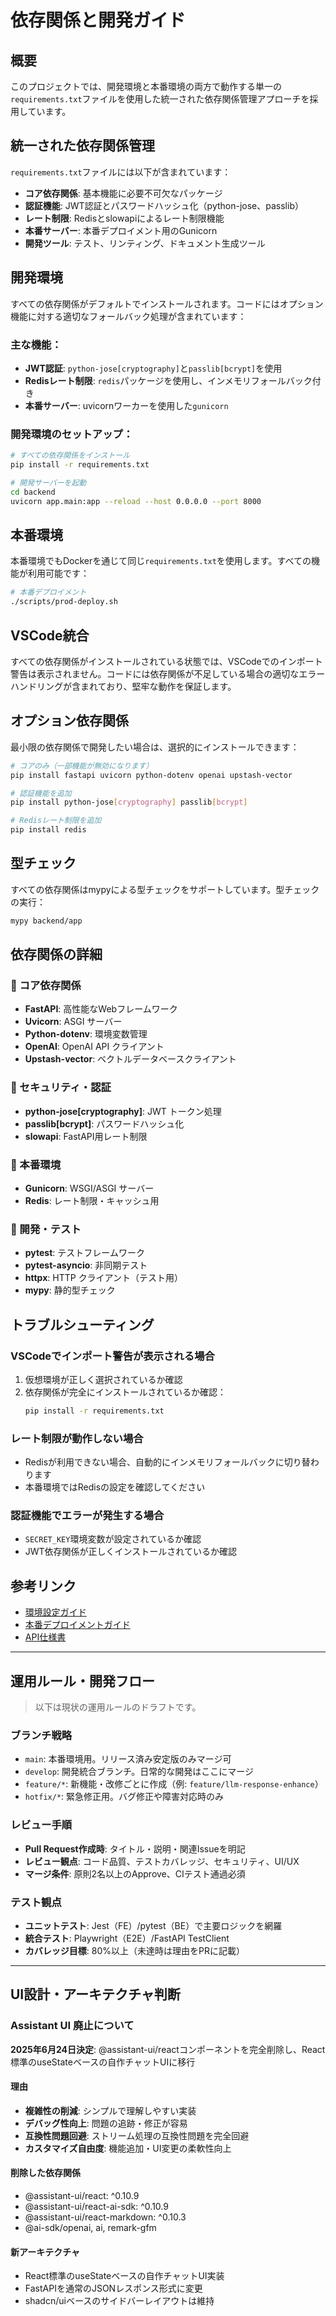 # 依存関係と開発ガイド

## 概要

このプロジェクトでは、開発環境と本番環境の両方で動作する単一の`requirements.txt`ファイルを使用した統一された依存関係管理アプローチを採用しています。

## 統一された依存関係管理

`requirements.txt`ファイルには以下が含まれています：

- **コア依存関係**: 基本機能に必要不可欠なパッケージ
- **認証機能**: JWT認証とパスワードハッシュ化（python-jose、passlib）
- **レート制限**: Redisとslowapiによるレート制限機能
- **本番サーバー**: 本番デプロイメント用のGunicorn
- **開発ツール**: テスト、リンティング、ドキュメント生成ツール

## 開発環境

すべての依存関係がデフォルトでインストールされます。コードにはオプション機能に対する適切なフォールバック処理が含まれています：

### 主な機能：
- **JWT認証**: `python-jose[cryptography]`と`passlib[bcrypt]`を使用
- **Redisレート制限**: `redis`パッケージを使用し、インメモリフォールバック付き
- **本番サーバー**: uvicornワーカーを使用した`gunicorn`

### 開発環境のセットアップ：

```bash
# すべての依存関係をインストール
pip install -r requirements.txt

# 開発サーバーを起動
cd backend
uvicorn app.main:app --reload --host 0.0.0.0 --port 8000
```

## 本番環境

本番環境でもDockerを通じて同じ`requirements.txt`を使用します。すべての機能が利用可能です：

```bash
# 本番デプロイメント
./scripts/prod-deploy.sh
```

## VSCode統合

すべての依存関係がインストールされている状態では、VSCodeでのインポート警告は表示されません。コードには依存関係が不足している場合の適切なエラーハンドリングが含まれており、堅牢な動作を保証します。

## オプション依存関係

最小限の依存関係で開発したい場合は、選択的にインストールできます：

```bash
# コアのみ（一部機能が無効になります）
pip install fastapi uvicorn python-dotenv openai upstash-vector

# 認証機能を追加
pip install python-jose[cryptography] passlib[bcrypt]

# Redisレート制限を追加
pip install redis
```

## 型チェック

すべての依存関係はmypyによる型チェックをサポートしています。型チェックの実行：

```bash
mypy backend/app
```

## 依存関係の詳細

### 🔧 コア依存関係
- **FastAPI**: 高性能なWebフレームワーク
- **Uvicorn**: ASGI サーバー
- **Python-dotenv**: 環境変数管理
- **OpenAI**: OpenAI API クライアント
- **Upstash-vector**: ベクトルデータベースクライアント

### 🔐 セキュリティ・認証
- **python-jose[cryptography]**: JWT トークン処理
- **passlib[bcrypt]**: パスワードハッシュ化
- **slowapi**: FastAPI用レート制限

### 🚀 本番環境
- **Gunicorn**: WSGI/ASGI サーバー
- **Redis**: レート制限・キャッシュ用

### 🧪 開発・テスト
- **pytest**: テストフレームワーク
- **pytest-asyncio**: 非同期テスト
- **httpx**: HTTP クライアント（テスト用）
- **mypy**: 静的型チェック

## トラブルシューティング

### VSCodeでインポート警告が表示される場合
1. 仮想環境が正しく選択されているか確認
2. 依存関係が完全にインストールされているか確認：
   ```bash
   pip install -r requirements.txt
   ```

### レート制限が動作しない場合
- Redisが利用できない場合、自動的にインメモリフォールバックに切り替わります
- 本番環境ではRedisの設定を確認してください

### 認証機能でエラーが発生する場合
- `SECRET_KEY`環境変数が設定されているか確認
- JWT依存関係が正しくインストールされているか確認

## 参考リンク

- [環境設定ガイド](environment-setup.md)
- [本番デプロイメントガイド](../deployment/deployment-guide.md)
- [API仕様書](../api/rag_api_spec.md)

---

## 運用ルール・開発フロー

> 以下は現状の運用ルールのドラフトです。

### ブランチ戦略
- `main`: 本番環境用。リリース済み安定版のみマージ可
- `develop`: 開発統合ブランチ。日常的な開発はここにマージ
- `feature/*`: 新機能・改修ごとに作成（例: `feature/llm-response-enhance`）
- `hotfix/*`: 緊急修正用。バグ修正や障害対応時のみ

### レビュー手順
- **Pull Request作成時**: タイトル・説明・関連Issueを明記
- **レビュー観点**: コード品質、テストカバレッジ、セキュリティ、UI/UX
- **マージ条件**: 原則2名以上のApprove、CIテスト通過必須

### テスト観点
- **ユニットテスト**: Jest（FE）/pytest（BE）で主要ロジックを網羅
- **統合テスト**: Playwright（E2E）/FastAPI TestClient
- **カバレッジ目標**: 80%以上（未達時は理由をPRに記載）

---

## UI設計・アーキテクチャ判断

### Assistant UI 廃止について

**2025年6月24日決定**: @assistant-ui/reactコンポーネントを完全削除し、React標準のuseStateベースの自作チャットUIに移行

#### 理由
- **複雑性の削減**: シンプルで理解しやすい実装
- **デバッグ性向上**: 問題の追跡・修正が容易
- **互換性問題回避**: ストリーム処理の互換性問題を完全回避
- **カスタマイズ自由度**: 機能追加・UI変更の柔軟性向上

#### 削除した依存関係
- @assistant-ui/react: ^0.10.9
- @assistant-ui/react-ai-sdk: ^0.10.9  
- @assistant-ui/react-markdown: ^0.10.3
- @ai-sdk/openai, ai, remark-gfm

#### 新アーキテクチャ
- React標準のuseStateベースの自作チャットUI実装
- FastAPIを通常のJSONレスポンス形式に変更
- shadcn/uiベースのサイドバーレイアウトは維持
